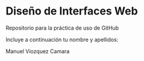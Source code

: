 # Diseño de Interfaces Web
Repositorio para la práctica de uso de GitHub

Incluye a continuación tu nombre y apellidos:

Manuel Viozquez Camara


